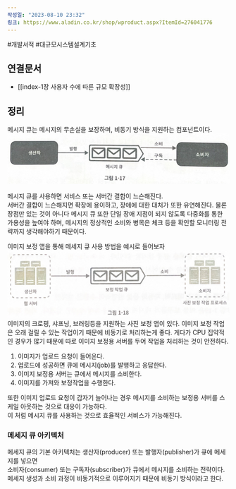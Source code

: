 ```yaml
---
작성일: "2023-08-10 23:32"
링크: https://www.aladin.co.kr/shop/wproduct.aspx?ItemId=276041776
---
```

#개발서적 #대규모시스템설계기초
## 연결문서
- [[index-1장 사용자 수에 따른 규모 확장성]]

## 정리
메시지 큐는 메시지의 무손실을 보장하며, 비동기 방식을 지원하는 컴포넌트이다.  
![2020230814155826.png|500](5.%20개발서적/가상%20면접%20사례로%20배우는%20대규모%20시스템%20설계%20기초/1장%20사용자%20수에%20따른%20규모%20확장성/images/Pasted%20image%2020230814155826.png)

메시지 큐를 사용하면 서비스 또는 서버간 결합이 느슨해진다.  
서버간 결합이 느슨해지면 확장에 용이하고, 장애에 대한 대처가 또한 유연해진다. 물론 장점만 있는 것이 아니다 메시지 큐 또한 단일 장애 지점이 되지 않도록 다중화를 통한 가용성을 높여야 하며, 메시지의 정상적인 소비와 병목은 체크 등을 확인할 모니터링 전략까지 생각해야하기 때문이다.

이미지 보정 앱을 통해 메세지 큐 사용 방법을 예시로 들어보자
![2020230814155900.png|500](5.%20개발서적/가상%20면접%20사례로%20배우는%20대규모%20시스템%20설계%20기초/1장%20사용자%20수에%20따른%20규모%20확장성/images/Pasted%20image%2020230814155900.png)
이미지의 크로핑, 샤프닝, 브러링등을 지원하는 사진 보정 앱이 있다. 이미지 보정 작업은 오래 걸릴 수 있는 작업이기 때문에 비동기로 처리하는게 좋다. 게다가 CPU 집약적인 경우가 많기 때문에 따로 이미지 보정용 서버를 두어 작업을 처리하는 것이 안전하다.  
1. 이미지가 업로드 요청이 들어온다. 
2. 업로드에 성공하면 큐에 메시지(job)를 발행하고 응답한다.
3. 이미지 보정용 서버는 큐에서 메시지를 소비한다. 
4. 이미지를 가져와 보정작업을 수행한다.

또한 이미지 업로드 요청이 갑자기 늘어나는 경우 메시지를 소비하는 보정용 서버를 스케일 아웃하는 것으로 대응이 가능하다.  
이 처럼 메시지 큐를 사용하는 것으로 효율적인 서비스가 가능해진다. 
### 메세지 큐 아키텍처
메세지 큐의 기본 아키텍처는 생산자(producer) 또는 발행자(publisher)가 큐에 메세지를 넣으면  
소비자(consumer) 또는 구독자(subscriber)가 큐에서 메시지를 소비하는 전략이다.  
메세지 생성과 소비 과정이 비동기적으로 이루어지기 때문에 비동기 방식이라고 한다.
